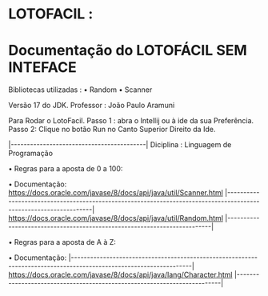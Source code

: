 # LOTOFACIL :
# Documentação do LOTOFÁCIL SEM INTEFACE

Bibliotecas utilizadas :
• Random
• Scanner

Versão 17 do JDK.
Professor : João Paulo Aramuni

Para Rodar  o LotoFacil.
Passo 1 :
  abra  o Intellij ou à ide da sua Preferência.
Passo 2:
Clique no botão Run no Canto Superior Direito da Ide.

|------------------------------------------|
Diciplina : Linguagem de Programação

• Regras para a aposta de 0 a 100:

  • Documentação:
    https://docs.oracle.com/javase/8/docs/api/java/util/Scanner.html
|------------------------------------------------------------------------------------------------------------------|
     https://docs.oracle.com/javase/8/docs/api/java/util/Random.html
|-------------------------------------------------------------------------|     

 • Regras para a aposta de A à Z:   

   • Documentação:
|-------------------------------------------------------------------------------------------------------------------|
     https://docs.oracle.com/javase/8/docs/api/java/lang/Character.html
|-------------------------------------------------------------------------|     
